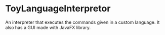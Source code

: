 # ToyLanguageInterpretor
An interpreter that executes the commands given in a custom language. It also has a GUI made with JavaFX library.
